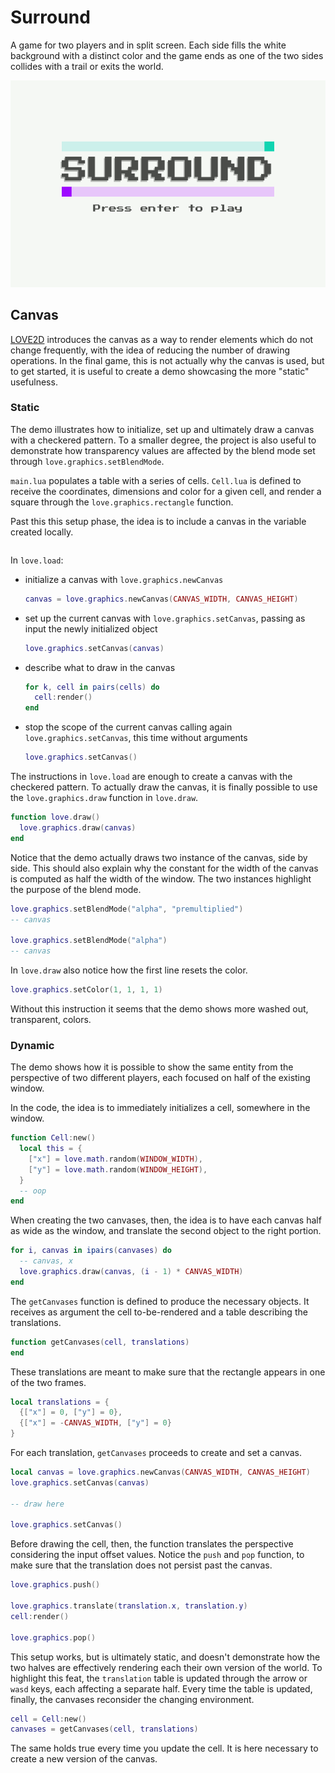 # Surround

A game for two players and in split screen. Each side fills the white background with a distinct color and the game ends as one of the two sides collides with a trail or exits the world.

![Surround in a few frames](https://github.com/borntofrappe/game-development/blob/main/Practice/Surround/surround.gif)

## Canvas

[LOVE2D](https://love2d.org/wiki/Canvas) introduces the canvas as a way to render elements which do not change frequently, with the idea of reducing the number of drawing operations. In the final game, this is not actually why the canvas is used, but to get started, it is useful to create a demo showcasing the more "static" usefulness.

### Static

The demo illustrates how to initialize, set up and ultimately draw a canvas with a checkered pattern. To a smaller degree, the project is also useful to demonstrate how transparency values are affected by the blend mode set through `love.graphics.setBlendMode`.

`main.lua` populates a table with a series of cells. `Cell.lua` is defined to receive the coordinates, dimensions and color for a given cell, and render a square through the `love.graphics.rectangle` function.

Past this this setup phase, the idea is to include a canvas in the variable created locally.

```lua

```

In `love.load`:

- initialize a canvas with `love.graphics.newCanvas`

  ```lua
  canvas = love.graphics.newCanvas(CANVAS_WIDTH, CANVAS_HEIGHT)
  ```

- set up the current canvas with `love.graphics.setCanvas`, passing as input the newly initialized object

  ```lua
  love.graphics.setCanvas(canvas)
  ```

- describe what to draw in the canvas

  ```lua
  for k, cell in pairs(cells) do
    cell:render()
  end
  ```

- stop the scope of the current canvas calling again `love.graphics.setCanvas`, this time without arguments

  ```lua
  love.graphics.setCanvas()
  ```

The instructions in `love.load` are enough to create a canvas with the checkered pattern. To actually draw the canvas, it is finally possible to use the `love.graphics.draw` function in `love.draw`.

```lua
function love.draw()
  love.graphics.draw(canvas)
end
```

Notice that the demo actually draws two instance of the canvas, side by side. This should also explain why the constant for the width of the canvas is computed as half the width of the window. The two instances highlight the purpose of the blend mode.

```lua
love.graphics.setBlendMode("alpha", "premultiplied")
-- canvas

love.graphics.setBlendMode("alpha")
-- canvas
```

In `love.draw` also notice how the first line resets the color.

```lua
love.graphics.setColor(1, 1, 1, 1)
```

Without this instruction it seems that the demo shows more washed out, transparent, colors.

### Dynamic

The demo shows how it is possible to show the same entity from the perspective of two different players, each focused on half of the existing window.

In the code, the idea is to immediately initializes a cell, somewhere in the window.

```lua
function Cell:new()
  local this = {
    ["x"] = love.math.random(WINDOW_WIDTH),
    ["y"] = love.math.random(WINDOW_HEIGHT),
  }
  -- oop
end
```

When creating the two canvases, then, the idea is to have each canvas half as wide as the window, and translate the second object to the right portion.

```lua
for i, canvas in ipairs(canvases) do
  -- canvas, x
  love.graphics.draw(canvas, (i - 1) * CANVAS_WIDTH)
end
```

The `getCanvases` function is defined to produce the necessary objects. It receives as argument the cell to-be-rendered and a table describing the translations.

```lua
function getCanvases(cell, translations)
end
```

These translations are meant to make sure that the rectangle appears in one of the two frames.

```lua
local translations = {
  {["x"] = 0, ["y"] = 0},
  {["x"] = -CANVAS_WIDTH, ["y"] = 0}
}
```

For each translation, `getCanvases` proceeds to create and set a canvas.

```lua
local canvas = love.graphics.newCanvas(CANVAS_WIDTH, CANVAS_HEIGHT)
love.graphics.setCanvas(canvas)

-- draw here

love.graphics.setCanvas()
```

Before drawing the cell, then, the function translates the perspective considering the input offset values. Notice the `push` and `pop` function, to make sure that the translation does not persist past the canvas.

```lua
love.graphics.push()

love.graphics.translate(translation.x, translation.y)
cell:render()

love.graphics.pop()
```

This setup works, but is ultimately static, and doesn't demonstrate how the two halves are effectively rendering each their own version of the world. To highlight this feat, the `translation` table is updated through the arrow or `wasd` keys, each affecting a separate half. Every time the table is updated, finally, the canvases reconsider the changing environment.

```lua
cell = Cell:new()
canvases = getCanvases(cell, translations)
```

The same holds true every time you update the cell. It is here necessary to create a new version of the canvas.
